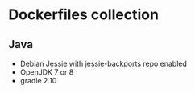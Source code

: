 # Dockerfiles collection

## Java

* Debian Jessie with jessie-backports repo enabled
* OpenJDK 7 or 8
* gradle 2.10


